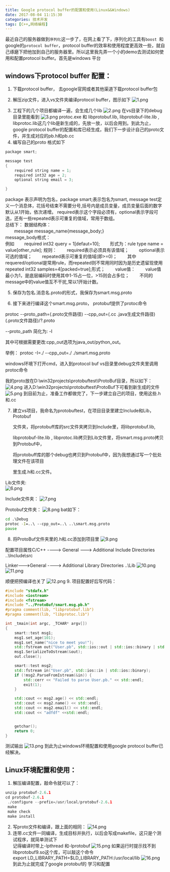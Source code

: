 ```yaml
---
title: Google protocol buffer的配置和使用(Linux&&Windows)
date: 2017-08-04 11:15:30
categories: 技术开发
tags: [C++,网络编程]
---
```

最近自己的服务器做到`序列化`这一步了，在网上看了下，序列化的工具有`boost `和google的`protocol buffer`，protocol buffer的效率和使用程度更高效一些，就自己琢磨下把他加到自己的服务器里。所以这里我先弄一个小的demo去测试如何使用和配置protocol buffer。首先是windows 平台

## windows下protocol buffer 配置：

1.  下载protocol buffer， 去google官网或者其他渠道下载protocol buffer包

2.  解压zip文件，进入vs文件夹编译protocol buffer，图示如下
![1.png](probuff/1.png)
<!-- more -->
3.  工程下的几个项目都编译一遍，会生成几个lib
![2.png](probuff/2.png)
在vs目录下的debug目录里能看到
![3.png](probuff/3.png)
protoc.exe 和 libprotobuf.lib,  libprotobuf-lite.lib , libprotoc.lib这几个lib是新生成的，先放一放，以后会用到。到此为止，google protocol buffer的配置和库已经生成，我们下一步设计自己的proto文件，并生成对应的pb.h和pb.cc  
4. 编写自己的proto 格式如下  
``` cpp
package smart;

message test
{
    required string name = 1;  
    required int32 age = 2;  
    optional string email = 3;  

}
```
package 表示声明为包名，package smart;表示包名为smart, message test定义一个消息体，花括号结束不需要分号,括号内是成员变量，成员变量后面的数字默认从1开始，依次递增。 required表示这个字段必须有，optional表示字段可选，还有一些repeated表示可重复的值域，常用于数组。  
总结下：
数据结构体：  
　　message message_name{message_body;}    
    message_body格式：  
    例如
　　required int32 query = 1[defaut=10]; 
　　形式为：rule type name = value[other_rule]; 规则： 
　　required表示必须具有该值域； 
　　optional表示可选的值域； 
　　repeated表示可重复的值域(即>=0)； 
　　其中requered/optional是常用rule，而repeated则不常用同时因为是历史遗留现使用repeated int32 samples=4[packed=true];形式； 
　　value值： 
　　value值最小为1，是底层编码时使用其中1-15占一位，>15则会占多位； 
　　不同的message中的value值互不干扰,常以1开始计数。  

5. 保存为包名.消息名.proto的形式，我保存为smart.msg.proto  

6. 接下来进行编译这个smart.msg.proto， protobuf提供了protoc命令  

protoc --proto_path=(.proto文件路径) --cpp_out=(.cc .java生成文件路径) (.proto文件路径)/?.proto  

--proto_path 简化为: -I   

其中可根据需要更改:cpp_out选项为java_out/python_out。  

举例： protoc -I=./ --cpp_out=./ ./smart.msg.proto

windows环境下打开cmd，进入到protocol buf vs目录里debug文件夹里调用protoc命令

我的proto放在D:\win32projects\protobuftest\ProtoBuf目录，所以如下：
![4.png](probuff/4.png)
进入D:\win32projects\protobuftest\ProtoBuf下可看到新生成的文件
![5.png](probuff/5.png)
到目前为止，准备工作都做完了，下一步建立自己的项目，使用这些.h和.cc

7. 建立vs项目，我命名为protobuftest，在项目目录里建立Include和Lib，Protobuf  

   文件夹，将protobuff库的src文件夹拷贝到Include里，将libprotobuf.lib,  

   libprotobuf-lite.lib , libprotoc.lib拷贝到Lib文件里，将smart.msg.proto拷贝到Protobuf中，

   将protobuff库的那个debug也拷贝到Protobuf中，因为我想通过写一个批处理文件在该项目

   里生成.h和.cc文件。  

Lib文件夹:  
![6.png](probuff/6.png)

Include文件夹：
![7.png](probuff/7.png)

Protobuf文件夹：
![8.png](probuff/8.png)
bat如下：
``` bat
cd .\Debug
protoc -I=..\ --cpp_out=..\ ..\smart.msg.proto
pause
```
8.  将ProtoBuf文件夹里的.h和.cc添加到项目里
![9.png](probuff/9.png)

配置项目属性C/C++ ----> General --->  Additional Include Directories  ..\Include\src  

Linker--->General ----> Additional Library Directories  ..\Lib
![10.png](probuff/10.png)
![11.png](probuff/11.png)

顺便把预编译也关了
![12.png](probuff/12.png)
9. 项目配置好后写代码：
``` cpp
#include "stdafx.h"
#include <iostream>
#include <fstream>
#include "../ProtoBuf/smart.msg.pb.h"
#pragma comment(lib, "libprotobuf.lib")  
#pragma comment(lib, "libprotoc.lib")

int _tmain(int argc, _TCHAR* argv[])
{
    smart::test msg1; 
    msg1.set_age(101); 
    msg1.set_name("nice to meet you!");
    std::fstream out("User.pb", std::ios::out | std::ios::binary | std::ios::trunc);  
    msg1.SerializeToOstream(&out);  
    out.close(); 

    smart::test msg2;  
    std::fstream in("User.pb", std::ios::in | std::ios::binary);  
    if (!msg2.ParseFromIstream(&in)) {  
        std::cerr << "Failed to parse User.pb." << std::endl;  
        exit(1);  
    }  

    std::cout << msg2.age() << std::endl;  
    std::cout << msg2.name() << std::endl; 
    std::cout << msg2.email() << std::endl;
    std::cout << "adfdf" <<std::endl;


    getchar();
    return 0;
}
```
测试输出 
![13.png](probuff/13.png)
到此为止windows环境配置和使用google protocol buffer已经解决。  
## Linux环境配置和使用：
1. 解压编译配置，敲命令就可以了：
``` cpp
unzip protobuf-2.6.1 
cd protobuf-2.6.1
 ./configure --prefix=/usr/local/protobuf-2.6.1
 make 
 make check 
 make install
```
2. 写proto文件和编译，跟上面的相同：
![14.png](probuff/14.png)
3. 连带.cc文件一同编译，生成目标并执行，以后会写成makefile，这只是个测试程序，就简单测试下  
记得编译时带上-lpthread 和-lprotobuf
![15.png](probuff/15.png)
 如果运行时提示找不到libprotobuf9.so这个库，可以敲这个命令  
 export LD_LIBRARY_PATH=$LD_LIBRARY_PATH:/usr/local/lib
![16.png](probuff/16.png)
到此为止就完成了google protobuf的 学习和配置
